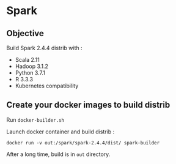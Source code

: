 # Spark

## Objective

Build Spark 2.4.4 distrib with :

* Scala 2.11
* Hadoop 3.1.2
* Python 3.7.1
* R 3.3.3
* Kubernetes compatibility

## Create your docker images to build distrib

Run `docker-builder.sh`

Launch docker container and build distrib : 

    docker run -v out:/spark/spark-2.4.4/dist/ spark-builder

After a long time, build is in `out` directory.
    


